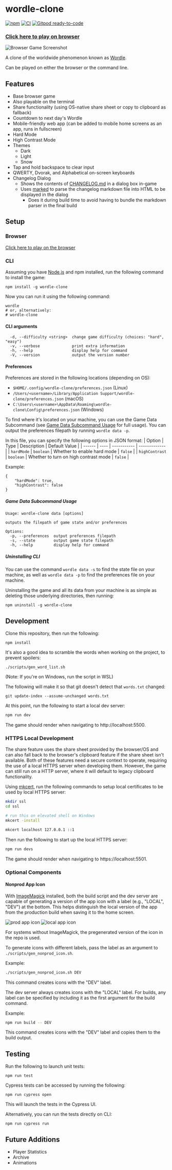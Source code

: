 # wordle-clone

[![npm](https://img.shields.io/npm/v/wordle-clone)](https://www.npmjs.com/package/wordle-clone)
[![CI](https://github.com/Coteh/wordle-clone/actions/workflows/ci.yml/badge.svg)](https://github.com/Coteh/wordle-clone/actions/workflows/ci.yml)
[![Gitpod ready-to-code](https://img.shields.io/badge/Gitpod-ready--to--code-908a85?logo=gitpod)](https://gitpod.io/#https://github.com/Coteh/wordle-clone)

### [**Click here to play on browser**](https://coteh.github.io/wordle-clone)

![Browser Game Screenshot](screenshot.gif "Browser Game Screenshot")

A clone of the worldwide phenomenon known as [Wordle](https://www.powerlanguage.co.uk/wordle/).

Can be played on either the browser or the command line.

## Features

- Base browser game
- Also playable on the terminal
- Share functionality (using OS-native share sheet or copy to clipboard as fallback)
- Countdown to next day's Wordle
- Mobile-friendly web app (can be added to mobile home screens as an app, runs in fullscreen)
- Hard Mode
- High Contrast Mode
- Themes
  - Dark
  - Light
  - Snow
- Tap and hold backspace to clear input
- QWERTY, Dvorak, and Alphabetical on-screen keyboards
- Changelog Dialog
    - Shows the contents of [CHANGELOG.md](CHANGELOG.md) in a dialog box in-game
    - Uses [marked](https://github.com/markedjs/marked) to parse the changelog markdown file into HTML to be displayed in the dialog
      - Does it during build time to avoid having to bundle the markdown parser in the final build

## Setup

### Browser

[Click here to play on the browser](https://coteh.github.io/wordle-clone)

### CLI

Assuming you have [Node.js](https://nodejs.org) and npm installed, run the following command to install the game:

```
npm install -g wordle-clone
```

Now you can run it using the following command:

```
wordle
# or, alternatively:
# wordle-clone
```

#### CLI arguments

```
  -d, --difficulty <string>  change game difficulty (choices: "hard", "easy")
  -v, --verbose              print extra information
  -h, --help                 display help for command
  -V, --version              output the version number
```

#### Preferences

Preferences are stored in the following locations (depending on OS):
- `$HOME/.config/wordle-clone/preferences.json` (Linux)
- `/Users/<username>/Library/Application Support/wordle-clone/preferences.json` (macOS)
- `C:\Users\<username>\AppData\Roaming\wordle-clone\Config\preferences.json` (Windows)

To find where it's located on your machine, you can use the Game Data Subcommand (see [Game Data Subcommand Usage](#game-data-subcommand-usage) for full usage). You can output the preferences filepath by running `wordle data -p`.

In this file, you can specify the following options in JSON format:
| Option | Type | Description | Default Value |
| ------ | ---- | ----------- | ------------- |
| `hardMode` | `boolean` | Whether to enable hard mode | `false` |
| `highContrast` | `boolean` | Whether to turn on high contrast mode | `false` |

Example:
```
{
    "hardMode": true,
    "highContrast": false
}
```

##### Game Data Subcommand Usage

```
Usage: wordle-clone data [options]

outputs the filepath of game state and/or preferences

Options:
  -p, --preferences  output preferences filepath
  -s, --state        output game state filepath
  -h, --help         display help for command
```

##### Uninstalling CLI

You can use the command `wordle data -s` to find the state file on your machine, as well as `wordle data -p` to find the preferences file on your machine.

Uninstalling the game and all its data from your machine is as simple as deleting those underlying directories, then running:

```
npm uninstall -g wordle-clone
```

## Development

Clone this repository, then run the following:

```
npm install
```

It's also a good idea to scramble the words when working on the project, to prevent spoilers:

```
./scripts/gen_word_list.sh
```

(Note: If you're on Windows, run the script in WSL)

The following will make it so that git doesn't detect that `words.txt` changed:

```
git update-index --assume-unchanged words.txt
```

At this point, run the following to start a local dev server:

```sh
npm run dev
```

The game should render when navigating to http://localhost:5500.

### HTTPS Local Development

The share feature uses the share sheet provided by the browser/OS and can also fall back to the browser's clipboard feature if the share sheet isn't available. Both of these features need a secure context to operate, requiring the use of a local HTTPS server when developing them. However, the game can still run on a HTTP server, where it will default to legacy clipboard functionality.

Using [mkcert](https://github.com/FiloSottile/mkcert), run the following commands to setup local certificates to be used by local HTTPS server:

```sh
mkdir ssl
cd ssl

# run this on elevated shell on Windows
mkcert -install

mkcert localhost 127.0.0.1 ::1
```

Then run the following to start up the local HTTPS server:

```sh
npm run devs
```

The game should render when navigating to https://localhost:5501.

### Optional Components

#### Nonprod App Icon

With [ImageMagick](https://imagemagick.org/) installed, both the build script and the dev server are capable of generating a version of the app icon with a label (e.g., "LOCAL", "DEV") at the bottom. This helps distinguish the local version of the app from the production build when saving it to the home screen.

![prod app icon](icon128.png)
![local app icon](icon128_nonprod.png)

For systems without ImageMagick, the pregenerated version of the icon in the repo is used.

To generate icons with different labels, pass the label as an argument to `./scripts/gen_nonprod_icon.sh`.

Example:
```sh
./scripts/gen_nonprod_icon.sh DEV
```

This command creates icons with the "DEV" label.

The dev server always creates icons with the "LOCAL" label. For builds, any label can be specified by including it as the first argument for the build command.

Example:
```sh
npm run build -- DEV
```

This command creates icons with the "DEV" label and copies them to the build output.

## Testing

Run the following to launch unit tests:

```
npm run test
```

Cypress tests can be accessed by running the following:

```
npm run cypress open
```

This will launch the tests in the Cypress UI. 

Alternatively, you can run the tests directly on CLI:

```
npm run cypress run
```

## Future Additions

- Player Statistics
- Archive
- Animations

